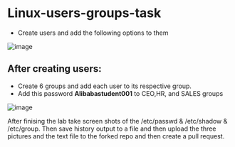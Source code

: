 # Linux-users-groups-task

- Create users and add the following options to them

![image](https://user-images.githubusercontent.com/85888419/195319556-6ea06094-8cb8-4d97-8ad8-5f196f753e9b.png)

## After creating users:
  - Create 6 groups and add each user to its respective group.
  - Add this password **Alibabastudent001** to CEO,HR, and SALES groups 

![image](https://user-images.githubusercontent.com/85888419/195319766-b305a26b-be0a-4e80-abc5-fe1e256bd500.png)

After finising the lab take screen shots of the /etc/passwd & /etc/shadow & /etc/group. Then save history output to a file and then upload the three pictures and the text file to the forked repo and then create a pull request. 

